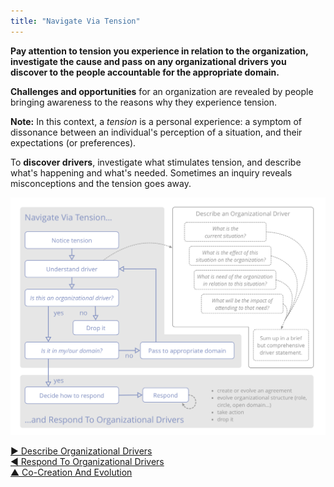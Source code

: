 ```yaml
---
title: "Navigate Via Tension"
---
```



**Pay attention to tension you experience in relation to the organization, investigate the cause and pass on any organizational drivers you discover to the people accountable for the appropriate domain.**

**Challenges and opportunities** for an organization are revealed by people bringing awareness to the reasons why they experience tension.

**Note:** In this context, a _tension_ is a personal experience: a symptom of dissonance between an individual's perception of a situation, and their expectations (or preferences).

To **discover drivers**, investigate what stimulates tension, and describe what's happening and what's needed. Sometimes an inquiry reveals misconceptions and the tension goes away.

![Navigate Via Tension, Describe Organizational Drivers, Respond To Organizational Drivers](img/process/navigate-describe-respond.png)


[&#9654; Describe Organizational Drivers](describe-organizational-drivers.html)<br/>[&#9664; Respond To Organizational Drivers](respond-to-organizational-drivers.html)<br/>[&#9650; Co-Creation And Evolution](co-creation-and-evolution.html)

